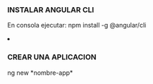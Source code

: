 <h3 align:"center">INSTALAR ANGULAR CLI</h3></li>
<p>En consola ejecutar: npm install -g @angular/cli</p>
<li><h3>CREAR UNA APLICACION</h3></li>
<p>ng new *nombre-app*</p>

